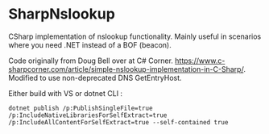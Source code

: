 # SharpNslookup

CSharp implementation of nslookup functionality. Mainly useful in scenarios where you need .NET instead of a BOF (beacon).

Code originally from Doug Bell over at C# Corner. https://www.c-sharpcorner.com/article/simple-nslookup-implementation-in-C-Sharp/. Modified to use non-deprecated DNS GetEntryHost.

Either build with VS or dotnet CLI : 

```dotnet publish /p:PublishSingleFile=true /p:IncludeNativeLibrariesForSelfExtract=true /p:IncludeAllContentForSelfExtract=true --self-contained true```